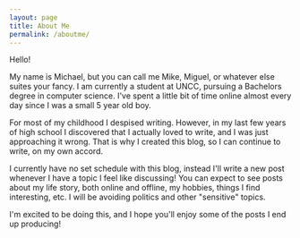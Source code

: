 ```yaml
---
layout: page
title: About Me
permalink: /aboutme/
---
```


Hello!

My name is Michael, but you can call me Mike, Miguel, or whatever else suites your fancy. I am currently a student at UNCC, pursuing a Bachelors degree in computer science. I've spent a little bit of time online almost every day since I was a small 5 year old boy. 

For most of my childhood I despised writing. However, in my last few years of high school I discovered that I actually loved to write, and I was just approaching it wrong. That is why I created this blog, so I can continue to write, on my own accord. 

I currently have no set schedule with this blog, instead I'll write a new post whenever I have a topic I feel like discussing! You can expect to see posts about my life story, both online and offline, my hobbies, things I find interesting, etc. I will be avoiding politics and other "sensitive" topics. 

I'm excited to be doing this, and I hope you'll enjoy some of the posts I end up producing! 